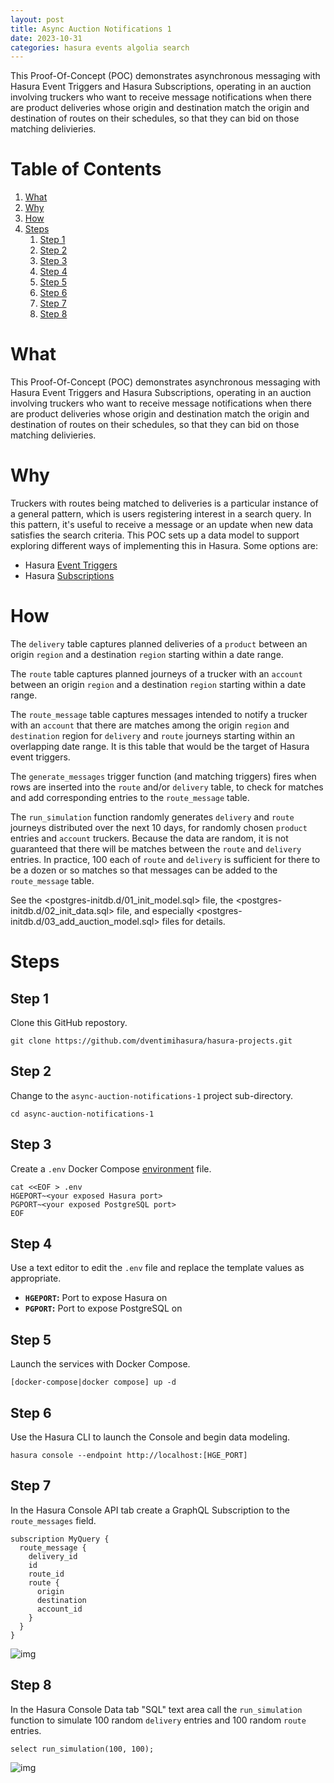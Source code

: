 ```yaml
---
layout: post
title: Async Auction Notifications 1
date: 2023-10-31
categories: hasura events algolia search
---
```


This Proof-Of-Concept (POC) demonstrates asynchronous messaging with
Hasura Event Triggers and Hasura Subscriptions, operating in an auction
involving truckers who want to receive message notifications when
there are product deliveries whose origin and destination match the
origin and destination of routes on their schedules, so that they can
bid on those matching delivieries.

# Table of Contents

1.  [What](#org8cb5c2d)
2.  [Why](#orgc1dec7e)
3.  [How](#org8819d03)
4.  [Steps](#org3e25708)
    1.  [Step 1](#org273f38c)
    2.  [Step 2](#org7d1e31a)
    3.  [Step 3](#org5dbdc68)
    4.  [Step 4](#org5fd1fd6)
    5.  [Step 5](#orgdc1c465)
    6.  [Step 6](#org9b36cbe)
    7.  [Step 7](#orgb4df324)
    8.  [Step 8](#orgde6df97)


<a id="org8cb5c2d"></a>

# What

This Proof-Of-Concept (POC) demonstrates asynchronous messaging with
Hasura Event Triggers and Hasura Subscriptions, operating in an auction
involving truckers who want to receive message notifications when
there are product deliveries whose origin and destination match the
origin and destination of routes on their schedules, so that they can
bid on those matching delivieries.


<a id="orgc1dec7e"></a>

# Why

Truckers with routes being matched to deliveries is a particular
instance of a general pattern, which is users registering interest in
a search query.  In this pattern, it's useful to receive a message or
an update when new data satisfies the search criteria.  This POC sets
up a data model to support exploring different ways of implementing
this in Hasura.  Some options are:

-   Hasura [Event Triggers](https://hasura.io/docs/latest/event-triggers/overview/)
-   Hasura [Subscriptions](https://hasura.io/docs/latest/subscriptions/overview/)


<a id="org8819d03"></a>

# How

The `delivery` table captures planned deliveries of a `product`
between an origin `region` and a destination `region` starting within
a date range.

The `route` table captures planned journeys of a trucker with an
`account` between an origin `region` and a destination `region`
starting within a date range.

The `route_message` table captures messages intended to notify a
trucker with an `account` that there are matches among the origin
`region` and `destination` region for `delivery` and `route` journeys
starting within an overlapping date range.  It is this table that
would be the target of Hasura event triggers.

The `generate_messages` trigger function (and matching triggers) fires
when rows are inserted into the `route` and/or `delivery` table, to
check for matches and add corresponding entries to the `route_message`
table.

The `run_simulation` function randomly generates `delivery` and
`route` journeys distributed over the next 10 days, for randomly
chosen `product` entries and `account` truckers.  Because the data are
random, it is not guaranteed that there will be matches between the
`route` and `delivery` entries.  In practice, 100 each of `route` and
`delivery` is sufficient for there to be a dozen or so matches so that
messages can be added to the `route_message` table.

See the <postgres-initdb.d/01_init_model.sql> file, the
<postgres-initdb.d/02_init_data.sql> file, and especially
<postgres-initdb.d/03_add_auction_model.sql> files for details.


<a id="org3e25708"></a>

# Steps


<a id="org273f38c"></a>

## Step 1

Clone this GitHub repostory.

    git clone https://github.com/dventimihasura/hasura-projects.git


<a id="org7d1e31a"></a>

## Step 2

Change to the `async-auction-notifications-1` project sub-directory.

    cd async-auction-notifications-1


<a id="org5dbdc68"></a>

## Step 3

Create a `.env` Docker Compose
[environment](<https://docs.docker.com/compose/environment-variables/set-environment-variables/>)
file.

    cat <<EOF > .env
    HGEPORT~<your exposed Hasura port>
    PGPORT~<your exposed PostgreSQL port>
    EOF


<a id="org5fd1fd6"></a>

## Step 4

Use a text editor to edit the `.env` file and replace the template
values as appropriate.

-   **`HGEPORT`:** Port to expose Hasura on
-   **`PGPORT`:** Port to expose PostgreSQL on


<a id="orgdc1c465"></a>

## Step 5

Launch the services with Docker Compose.

    [docker-compose|docker compose] up -d


<a id="org9b36cbe"></a>

## Step 6

Use the Hasura CLI to launch the Console and begin data modeling.

    hasura console --endpoint http://localhost:[HGE_PORT]


<a id="orgb4df324"></a>

## Step 7

In the Hasura Console API tab create a GraphQL Subscription to the `route_messages` field.

    subscription MyQuery {
      route_message {
        delivery_id
        id
        route_id
        route {
          origin
          destination
          account_id
        }
      }
    }

![img](api_tab.png)


<a id="orgde6df97"></a>

## Step 8

In the Hasura Console Data tab "SQL" text area call the
`run_simulation` function to simulate 100 random `delivery` entries
and 100 random `route` entries.

    select run_simulation(100, 100);

![img](data_tab.png)

